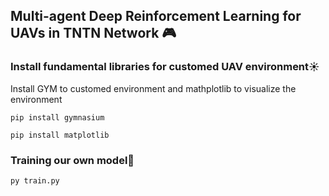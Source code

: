 ## Multi-agent Deep Reinforcement Learning for UAVs in TNTN Network 🎮
### Install fundamental libraries for customed UAV environment☀️
Install GYM to customed environment and mathplotlib to visualize the environment
~~~
pip install gymnasium 
~~~
~~~
pip install matplotlib
~~~
### Training our own model🤖
~~~
py train.py 
~~~

